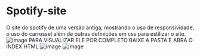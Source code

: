 # Spotify-site
O site do spotify de uma versão antiga, mostrando o uso de responsividade, o uso do carrossel além de outras definições em css para estilizar o site.
![image](https://user-images.githubusercontent.com/107360437/221250263-b8045eb0-d071-487c-bcdb-d31285ec734b.png)
PARA VISUALIZAR ELE POR COMPLETO BAIXE A PASTA E ABRA O INDEX.HTML
![image](https://user-images.githubusercontent.com/107360437/221250715-680297fc-72cc-488a-a2f7-a56e27c75160.png)
![image](https://user-images.githubusercontent.com/107360437/221251362-0d634b27-8751-48cf-bf0d-69ced69ad4b0.png)
